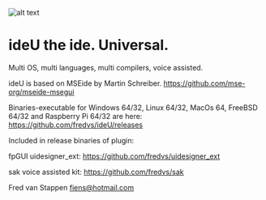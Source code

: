 ![alt text](https://user-images.githubusercontent.com/3421249/68168599-96e8d100-ff69-11e9-8a79-bc31ceb06d8a.png)

# ideU the ide. Universal.

Multi OS, multi languages, multi compilers, voice assisted.

ideU is based on MSEide by Martin Schreiber.
https://github.com/mse-org/mseide-msegui

Binaries-executable for Windows 64/32, Linux 64/32, MacOs 64, FreeBSD 64/32 and Raspberry Pi 64/32 are here:
https://github.com/fredvs/ideU/releases

Included in release binaries of plugin:

fpGUI uidesigner_ext:
https://github.com/fredvs/uidesigner_ext 

sak voice assisted kit:
https://github.com/fredvs/sak

Fred van Stappen fiens@hotmail.com
